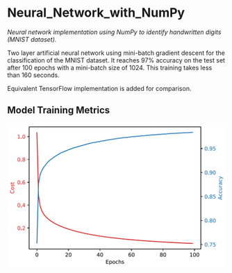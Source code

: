 # Neural_Network_with_NumPy
*Neural network implementation using NumPy to identify handwritten digits (MNIST dataset).*

Two layer artificial neural network using mini-batch gradient descent for the classification of the MNIST dataset. 
It reaches 97% accuracy on the test set after 100 epochs with a mini-batch size of 1024. This training takes less than 160 seconds.

Equivalent TensorFlow implementation is added for comparison.

## Model Training Metrics 
![Training Metrics](https://github.com/NikkiL3001/Neural_Network_with_NumPy/blob/master/training_plot.png)


